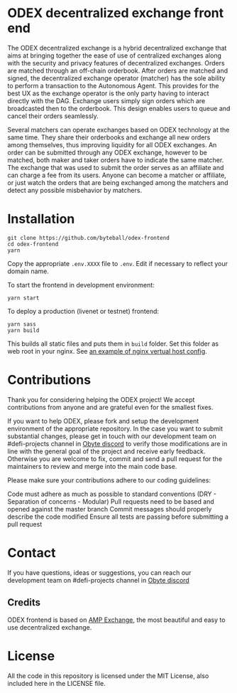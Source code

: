 # ODEX decentralized exchange front end

The ODEX decentralized exchange is a hybrid decentralized exchange that aims at bringing together the ease of use of centralized exchanges along with the security and privacy features of decentralized exchanges. Orders are matched through an off-chain orderbook. After orders are matched and signed, the decentralized exchange operator (matcher) has the sole ability to perform a transaction to the Autonomous Agent. This provides for the best UX as the exchange operator is the only party having to interact directly with the DAG. Exchange users simply sign orders which are broadcasted then to the orderbook. This design enables users to queue and cancel their orders seamlessly.

Several matchers can operate exchanges based on ODEX technology at the same time. They share their orderbooks and exchange all new orders among themselves, thus improving liquidity for all ODEX exchanges. An order can be submitted through any ODEX exchange, however to be matched, both maker and taker orders have to indicate the same matcher. The exchange that was used to submit the order serves as an affiliate and can charge a fee from its users.  Anyone can become a matcher or affiliate, or just watch the orders that are being exchanged among the matchers and detect any possible misbehavior by matchers.


# Installation
```
git clone https://github.com/byteball/odex-frontend
cd odex-frontend
yarn
```
Copy the appropriate `.env.XXXX` file to `.env`. Edit if necessary to reflect your domain name.

To start the frontend in development environment:
```
yarn start
```
To deploy a production (livenet or testnet) frontend:
```
yarn sass
yarn build
```
This builds all static files and puts them in `build` folder. Set this folder as web root in your nginx. See [an example of nginx vertual host config](blob/develop/nginx.conf).


# Contributions

Thank you for considering helping the ODEX project! We accept contributions from anyone and are grateful even for the smallest fixes.

If you want to help ODEX, please fork and setup the development environment of the appropriate repository. In the case you want to submit substantial changes, please get in touch with our development team on #defi-projects channel in [Obyte discord](https://discord.obyte.org) to verify those modifications are in line with the general goal of the project and receive early feedback. Otherwise you are welcome to fix, commit and send a pull request for the maintainers to review and merge into the main code base.

Please make sure your contributions adhere to our coding guidelines:

Code must adhere as much as possible to standard conventions (DRY - Separation of concerns - Modular)
Pull requests need to be based and opened against the master branch
Commit messages should properly describe the code modified
Ensure all tests are passing before submitting a pull request

# Contact

If you have questions, ideas or suggestions, you can reach our development team on #defi-projects channel in [Obyte discord](https://discord.obyte.org)

## Credits

ODEX frontend is based on [AMP Exchange](https://github.com/Proofsuite/amp-client), the most beautiful and easy to use decentralized exchange.

# License

All the code in this repository is licensed under the MIT License, also included here in the LICENSE file.
